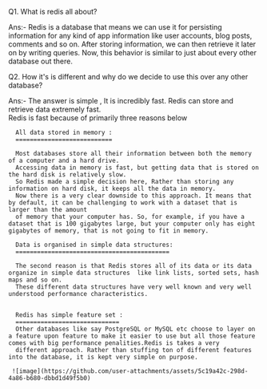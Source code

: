 Q1. What is redis all about?

Ans:- Redis is a database that means we can use it for persisting information for any kind of app information like user accounts, blog posts, comments and so on.
       After storing information, we can then retrieve it later on by writing queries. Now, this behavior is similar to just about every other database out there.
       
Q2. How it's is different and why do we decide to use this over any other database?

Ans:- The answer is simple , It is incredibly fast. Redis can store and retrieve data extremely fast.  
      Redis is fast because of primarily three reasons below 
     
      All data stored in memory :
      ===========================
      
      Most databases store all their information between both the memory of a computer and a hard drive.
      Accessing data in memory is fast, but getting data that is stored on the hard disk is relatively slow.
      So Redis made a simple decision here, Rather than storing any information on hard disk, it keeps all the data in memory.
      Now there is a very clear downside to this approach. It means that by default, it can be challenging to work with a dataset that is larger than the amount
      of memory that your computer has. So, for example, if you have a dataset that is 100 gigabytes large, but your computer only has eight gigabytes of memory, that is not going to fit in memory.

      Data is organised in simple data structures: 
      ===========================================
      
      The second reason is that Redis stores all of its data or its data organize in simple data structures  like link lists, sorted sets, hash maps and so on.
      These different data structures have very well known and very well understood performance characteristics.


      Redis has simple feature set :
      =============================
      Other databases like say PostgreSQL or MySQL etc choose to layer on a feature upon feature to make it easier to use but all those feature comes with big performance penalities.Redis is takes a very 
      different approach. Rather than stuffing ton of different features into the database, it is kept very simple on purpose.

     ![image](https://github.com/user-attachments/assets/5c19a42c-298d-4a86-b680-dbbd1d49f5b0)

      

      
            


      
    
